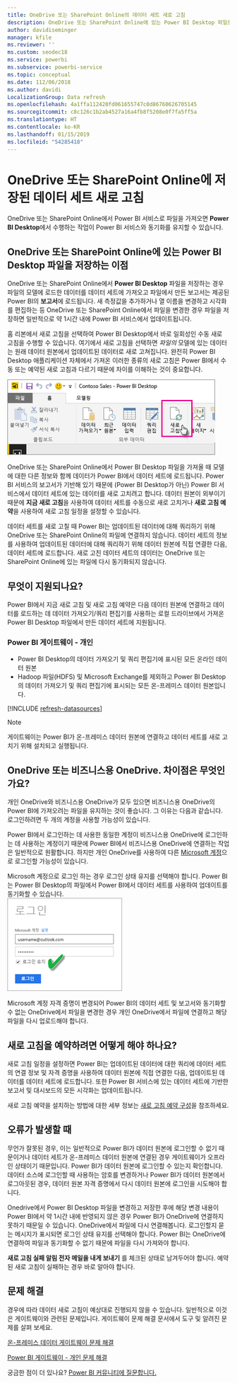 ```yaml
---
title: OneDrive 또는 SharePoint Online의 데이터 세트 새로 고침
description: OneDrive 또는 SharePoint Online에 있는 Power BI Desktop 파일로부터 만들어진 데이터 세트 새로 고침
author: davidiseminger
manager: kfile
ms.reviewer: ''
ms.custom: seodec18
ms.service: powerbi
ms.subservice: powerbi-service
ms.topic: conceptual
ms.date: 112/06/2018
ms.author: davidi
LocalizationGroup: Data refresh
ms.openlocfilehash: 4a1ffa112420fd061655747c0d86760626705145
ms.sourcegitcommit: c8c126c1b2ab4527a16a4fb8f5208e0f7fa5ff5a
ms.translationtype: HT
ms.contentlocale: ko-KR
ms.lasthandoff: 01/15/2019
ms.locfileid: "54285418"
---
```

# <a name="refresh-a-dataset-stored-on-onedrive-or-sharepoint-online"></a>OneDrive 또는 SharePoint Online에 저장된 데이터 세트 새로 고침
OneDrive 또는 SharePoint Online에서 Power BI 서비스로 파일을 가져오면 **Power BI Desktop**에서 수행하는 작업이 Power BI 서비스와 동기화를 유지할 수 있습니다.

## <a name="advantages-of-storing-a-power-bi-desktop-file-on-onedrive-or-sharepoint-online"></a>OneDrive 또는 SharePoint Online에 있는 Power BI Desktop 파일을 저장하는 이점
OneDrive 또는 SharePoint Online에서 **Power BI Desktop** 파일을 저장하는 경우 파일의 모델에 로드한 데이터를 데이터 세트에 가져오고 파일에서 만든 보고서는 제공된 Power BI의 **보고서**에 로드됩니다. 새 측정값을 추가하거나 열 이름을 변경하고 시각화를 편집하는 등 OneDrive 또는 SharePoint Online에서 파일을 변경한 경우 파일을 저장하면 일반적으로 약 1시간 내에 Power BI 서비스에서 업데이트됩니다.

홈 리본에서 새로 고침을 선택하여 Power BI Desktop에서 바로 일회성인 수동 새로 고침을 수행할 수 있습니다. 여기에서 새로 고침을 선택하면 *파일의* 모델에 있는 데이터는 원래 데이터 원본에서 업데이트된 데이터로 새로 고쳐집니다. 완전히 Power BI Desktop 애플리케이션 자체에서 가져온 이러한 종류의 새로 고침은 Power BI에서 수동 또는 예약된 새로 고침과 다르기 때문에 차이를 이해하는 것이 중요합니다.

![](media/refresh-desktop-file-onedrive/pbix-refresh.png)

OneDrive 또는 SharePoint Online에서 Power BI Desktop 파일을 가져올 때 모델에 대한 다른 정보와 함께 데이터가 Power BI에서 데이터 세트에 로드됩니다. Power BI 서비스의 보고서가 기반해 있기 때문에 (Power BI Desktop가 아닌) Power BI 서비스에서 데이터 세트에 있는 데이터를 새로 고치려고 합니다. 데이터 원본이 외부이기 때문에 **지금 새로 고침**을 사용하여 데이터 세트를 수동으로 새로 고치거나 **새로 고침 예약**을 사용하여 새로 고침 일정을 설정할 수 있습니다.

데이터 세트를 새로 고칠 때 Power BI는 업데이트된 데이터에 대해 쿼리하기 위해 OneDrive 또는 SharePoint Online의 파일에 연결하지 않습니다. 데이터 세트의 정보를 사용하여 업데이트된 데이터에 대해 쿼리하기 위해 데이터 원본에 직접 연결한 다음, 데이터 세트에 로드합니다. 새로 고친 데이터 세트의 데이터는 OneDrive 또는 SharePoint Online에 있는 파일에 다시 동기화되지 않습니다.

## <a name="whats-supported"></a>무엇이 지원되나요?
Power BI에서 지금 새로 고침 및 새로 고침 예약은 다음 데이터 원본에 연결하고 데이터를 로드하는 데 데이터 가져오기/쿼리 편집기를 사용하는 로컬 드라이브에서 가져온 Power BI Desktop 파일에서 만든 데이터 세트에 지원됩니다.

### <a name="power-bi-gateway---personal"></a>Power BI 게이트웨이 - 개인
* Power BI Desktop의 데이터 가져오기 및 쿼리 편집기에 표시된 모든 온라인 데이터 원본
* Hadoop 파일(HDFS) 및 Microsoft Exchange를 제외하고 Power BI Desktop의 데이터 가져오기 및 쿼리 편집기에 표시되는 모든 온-프레미스 데이터 원본입니다.

<!-- Refresh Data sources-->
[!INCLUDE [refresh-datasources](./includes/refresh-datasources.md)]

> [!NOTE]
> 게이트웨이는 Power BI가 온-프레미스 데이터 원본에 연결하고 데이터 세트를 새로 고치기 위해 설치되고 실행됩니다.
> 
> 

## <a name="onedrive-or-onedrive-for-business-whats-the-difference"></a>OneDrive 또는 비즈니스용 OneDrive. 차이점은 무엇인가요?
개인 OneDrive와 비즈니스용 OneDrive가 모두 있으면 비즈니스용 OneDrive의 Power BI에 가져오려는 파일을 유지하는 것이 좋습니다. 그 이유는 다음과 같습니다. 로그인하려면 두 개의 계정을 사용할 가능성이 있습니다.

Power BI에서 로그인하는 데 사용한 동일한 계정이 비즈니스용 OneDrive에 로그인하는 데 사용하는 계정이기 때문에 Power BI에서 비즈니스용 OneDrive에 연결하는 작업은 일반적으로 원활합니다. 하지만 개인 OneDrive를 사용하여 다른 [Microsoft 계정](https://account.microsoft.com)으로 로그인할 가능성이 있습니다.

Microsoft 계정으로 로그인 하는 경우 로그인 상태 유지를 선택해야 합니다. Power BI는 Power BI Desktop의 파일에서 Power BI에서 데이터 세트를 사용하여 업데이트를 동기화할 수 있습니다.  
    ![](media/refresh-desktop-file-onedrive/refresh_signin_keepmesignedin.png)

Microsoft 계정 자격 증명이 변경되어 Power BI의 데이터 세트 및 보고서와 동기화할 수 없는 OneDrive에서 파일을 변경한 경우 개인 OneDrive에서 파일에 연결하고 해당 파일을 다시 업로드해야 합니다.

## <a name="how-do-i-schedule-refresh"></a>새로 고침을 예약하려면 어떻게 해야 하나요?
새로 고침 일정을 설정하면 Power BI는 업데이트된 데이터에 대한 쿼리에 데이터 세트의 연결 정보 및 자격 증명을 사용하여 데이터 원본에 직접 연결한 다음, 업데이트된 데이터를 데이터 세트에 로드합니다. 또한 Power BI 서비스에 있는 데이터 세트에 기반한 보고서 및 대시보드의 모든 시각화는 업데이트됩니다.

새로 고침 예약을 설치하는 방법에 대한 세부 정보는 [새로 고침 예약 구성](refresh-scheduled-refresh.md)을 참조하세요.

## <a name="when-things-go-wrong"></a>오류가 발생할 때
무언가 잘못된 경우, 이는 일반적으로 Power BI가 데이터 원본에 로그인할 수 없기 때문이거나 데이터 세트가 온-프레미스 데이터 원본에 연결된 경우 게이트웨이가 오프라인 상태이기 때문입니다. Power BI가 데이터 원본에 로그인할 수 있는지 확인합니다. 데이터 소스에 로그인할 때 사용하는 암호를 변경하거나 Power BI가 데이터 원본에서 로그아웃된 경우, 데이터 원본 자격 증명에서 다시 데이터 원본에 로그인을 시도해야 합니다.

Onedrive에서 Power BI Desktop 파일을 변경하고 저장한 후에 해당 변경 내용이 Power BI에서 약 1시간 내에 반영되지 않은 경우 Power BI가 OneDrive에 연결하지 못하기 때문일 수 있습니다. OneDrive에서 파일에 다시 연결해봅니다. 로그인할지 묻는 메시지가 표시되면 로그인 상태 유지를 선택해야 합니다. Power BI는 OneDrive에 연결하여 파일과 동기화할 수 없기 때문에 파일을 다시 가져와야 합니다.

**새로 고침 실패 알림 전자 메일을 내게 보내기** 를 체크된 상태로 남겨두어야 합니다. 예약된 새로 고침이 실패하는 경우 바로 알아야 합니다.

## <a name="troubleshooting"></a>문제 해결
경우에 따라 데이터 새로 고침이 예상대로 진행되지 않을 수 있습니다. 일반적으로 이것은 게이트웨이와 관련된 문제입니다. 게이트웨이 문제 해결 문서에서 도구 및 알려진 문제를 살펴 보세요.

[온-프레미스 데이터 게이트웨이 문제 해결](service-gateway-onprem-tshoot.md)

[Power BI 게이트웨이 - 개인 문제 해결](service-admin-troubleshooting-power-bi-personal-gateway.md)

궁금한 점이 더 있나요? [Power BI 커뮤니티에 질문합니다.](http://community.powerbi.com/)

